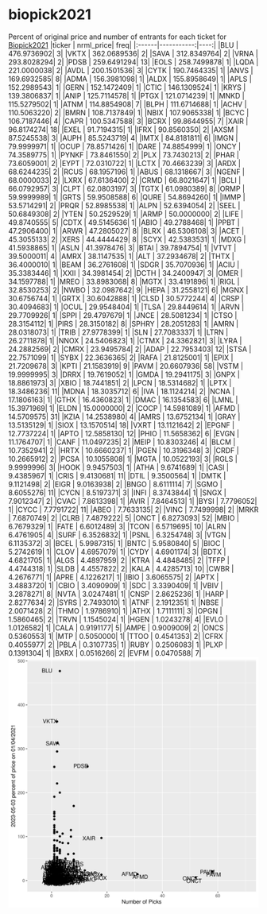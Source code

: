 # biopick2021
Percent of original price and number of entrants for each ticket for [Biopick2021](https://twitter.com/hashtag/Biopick2021)
|ticker |  nrml_price| freq|
|:------|-----------:|----:|
|BLU    | 476.9736902|    3|
|VKTX   | 362.0689536|    2|
|SAVA   | 312.8349764|    2|
|VRNA   | 293.8028294|    2|
|PDSB   | 259.6491294|   13|
|EOLS   | 258.7499878|    1|
|LQDA   | 221.0000038|    2|
|AVDL   | 200.1501536|    3|
|CYTK   | 190.7464335|    1|
|ANVS   | 169.6932585|    8|
|ADMA   | 156.3981098|    1|
|ALDX   | 155.8958649|    1|
|APLS   | 152.2989543|    1|
|GERN   | 152.1472409|    1|
|CTIC   | 146.1309524|    1|
|KRYS   | 139.3806837|    1|
|ANIP   | 125.7114578|    1|
|PTGX   | 121.0714239|    1|
|MNKD   | 115.5279502|    1|
|ATNM   | 114.8854908|    7|
|BLPH   | 111.6714688|    1|
|ACHV   | 110.5063220|    2|
|BMRN   | 108.7137849|    1|
|NBIX   | 107.9065338|    1|
|BCYC   | 106.7187446|    4|
|CAPR   | 100.5347588|    3|
|BCRX   |  99.8644955|    7|
|XAIR   |  96.8174274|   18|
|EXEL   |  91.7194315|    1|
|IFRX   |  90.8560350|    2|
|AXSM   |  87.5245538|    3|
|AUPH   |  85.5243719|    4|
|IMTX   |  84.8181811|    6|
|IMGN   |  79.9999971|    1|
|OCUP   |  78.8571426|    1|
|DARE   |  74.8854999|    1|
|ONCY   |  74.3589775|    1|
|PYNKF  |  73.8461550|    2|
|PLX    |  73.7430213|    2|
|PHAR   |  73.6059001|    2|
|EYPT   |  72.0310722|    1|
|LCTX   |  70.4663239|    3|
|ARDX   |  68.6244235|    2|
|RCUS   |  68.1957196|    1|
|ABUS   |  68.1318667|    3|
|NGENF  |  68.0000033|    2|
|LXRX   |  67.6136400|    2|
|CRMD   |  66.8021647|    1|
|BCLI   |  66.0792957|    3|
|CLPT   |  62.0803197|    3|
|TGTX   |  61.0980389|    8|
|ORMP   |  59.9999989|    1|
|GRTS   |  59.9508588|    6|
|QURE   |  54.8694260|    1|
|IMMP   |  53.5714291|    2|
|PRQR   |  52.8985538|    1|
|ALPN   |  52.6394054|    2|
|SEEL   |  50.6849308|    2|
|YTEN   |  50.2529529|    1|
|ARMP   |  50.0000000|    2|
|LIFE   |  49.8740555|    5|
|CDTX   |  49.5145636|    1|
|ABIO   |  49.2788468|    1|
|PPBT   |  47.2906400|    1|
|ARWR   |  47.2805027|    8|
|BLRX   |  46.5306108|    3|
|ACET   |  45.3055133|    2|
|XERS   |  44.4444429|    8|
|SCYX   |  42.5383531|    1|
|MDXG   |  41.5938865|    1|
|ASLN   |  41.3978476|    3|
|BTAI   |  39.7894754|    1|
|VTVT   |  39.5000011|    4|
|AMRX   |  38.1147535|    1|
|ALT    |  37.2934678|    2|
|THTX   |  36.4000010|    1|
|BEAM   |  36.2761608|    1|
|SDGR   |  35.7070936|    1|
|ACIU   |  35.3383446|    1|
|XXII   |  34.3981454|    2|
|DCTH   |  34.2400947|    3|
|OMER   |  34.1597788|    1|
|MREO   |  33.8983068|    8|
|MGTX   |  33.4191896|    1|
|RIGL   |  32.8530253|    2|
|NWBO   |  32.0987642|    9|
|HEPA   |  31.2558121|    6|
|MGNX   |  30.6756744|    1|
|GRTX   |  30.6042888|    1|
|CLSD   |  30.5772244|    4|
|CRSP   |  30.4094683|    1|
|OCUL   |  29.9548404|    1|
|TLSA   |  29.8449614|    1|
|ARVN   |  29.7709926|    1|
|SPPI   |  29.4797679|    1|
|JNCE   |  28.5081234|    1|
|CTSO   |  28.3154112|    1|
|PIRS   |  28.3150182|    8|
|SPHRY  |  28.2051283|    1|
|AMRN   |  28.0318073|    1|
|TRIB   |  27.9778399|    1|
|SLN    |  27.7083337|    1|
|LTRN   |  26.2711878|    1|
|NNOX   |  24.5406823|    1|
|CTMX   |  24.3362821|    3|
|LYRA   |  24.2882569|    2|
|CMRX   |  23.9495784|    2|
|ADAP   |  22.7953403|   12|
|STSA   |  22.7571099|    1|
|SYBX   |  22.3636365|    2|
|RAFA   |  21.8125001|    1|
|EPIX   |  21.7209678|    3|
|KPTI   |  21.1583919|    9|
|PAVM   |  20.6607936|   58|
|VSTM   |  19.9999995|    3|
|DRRX   |  19.7619052|    1|
|GMDA   |  19.2941175|    3|
|GNPX   |  18.8861973|    3|
|XBIO   |  18.7441851|    2|
|LPCN   |  18.5314682|    1|
|LPTX   |  18.3486236|   11|
|MDNA   |  18.3035712|    6|
|IVA    |  18.1124214|    2|
|NCNA   |  17.1806163|    1|
|GTHX   |  16.4360823|    1|
|DMAC   |  16.1354583|    6|
|LMNL   |  15.3971969|    1|
|ELDN   |  15.0000000|    2|
|COCP   |  14.5981089|    1|
|AFMD   |  14.5709575|   31|
|KZIA   |  14.2538980|    4|
|AMRS   |  13.6752134|    1|
|GRAY   |  13.5135129|    1|
|SIOX   |  13.1570514|   18|
|VXRT   |  13.1121642|    2|
|EPGNF  |  12.7737224|    1|
|APTO   |  12.5858130|   12|
|PHIO   |  11.5658362|    6|
|EVGN   |  11.1764707|    1|
|CANF   |  11.0497235|    2|
|MEIP   |  10.8303246|    4|
|BLCM   |  10.7352941|    2|
|HRTX   |  10.6660237|    1|
|PGEN   |  10.3196348|    3|
|CRDF   |  10.2665912|    2|
|PCSA   |  10.1055808|    1|
|MGTA   |  10.0522193|    3|
|RGLS   |   9.9999996|    3|
|HOOK   |   9.9457503|    1|
|ATHA   |   9.6741689|    1|
|CASI   |   9.4385967|    1|
|CRIS   |   9.4130681|   11|
|DTIL   |   9.3500564|    1|
|DMTK   |   9.1121498|    2|
|EIGR   |   9.0163938|    2|
|BNGO   |   8.6111114|    7|
|SGMO   |   8.6055276|   11|
|CYCN   |   8.5197371|    3|
|INFI   |   8.3743844|    1|
|SNGX   |   7.9012347|    2|
|CVAC   |   7.8613398|    1|
|AVIR   |   7.8464513|    1|
|BYSI   |   7.7796052|    1|
|CYCC   |   7.7791722|   11|
|ABEO   |   7.7633135|    2|
|VINC   |   7.7499998|    2|
|MRKR   |   7.6870749|    2|
|CLRB   |   7.4879222|    5|
|ONCT   |   6.8273093|   52|
|MBIO   |   6.7679329|    1|
|FATE   |   6.6012489|    3|
|TCON   |   6.5719695|   10|
|ALRN   |   6.4761905|    4|
|SURF   |   6.3526832|    1|
|PSNL   |   6.3254748|    3|
|VTGN   |   6.1135372|    3|
|BCEL   |   5.9987315|    1|
|BNTC   |   5.9580840|    5|
|BIOC   |   5.2742619|    1|
|CLOV   |   4.6957079|    1|
|CYDY   |   4.6901174|    3|
|BDTX   |   4.6821705|    1|
|ALGS   |   4.4897959|    2|
|KTRA   |   4.4848485|    2|
|TFFP   |   4.4744318|    1|
|SLDB   |   4.4557822|    2|
|KALA   |   4.4285713|   10|
|CWBR   |   4.2676771|    1|
|APRE   |   4.1226217|    1|
|IBIO   |   3.6065575|    2|
|APTX   |   3.4883720|    1|
|CBIO   |   3.4090909|    1|
|SDC    |   3.3390409|    1|
|VBIV   |   3.2878271|    8|
|NVTA   |   3.0247481|    1|
|CNSP   |   2.8625236|    1|
|HARP   |   2.8277634|    2|
|SYRS   |   2.7493010|    1|
|ATNF   |   2.1912351|    1|
|NBSE   |   2.0071428|    2|
|THMO   |   1.9786910|    1|
|ATHX   |   1.7111111|    3|
|OPGN   |   1.5860465|    2|
|TRVN   |   1.1545024|    1|
|HGEN   |   1.0243278|    4|
|EVLO   |   1.0126582|    1|
|CALA   |   0.9191177|    5|
|AMPE   |   0.9009009|    2|
|ONCS   |   0.5360553|    1|
|MTP    |   0.5050000|    1|
|TTOO   |   0.4541353|    2|
|CFRX   |   0.4055977|    2|
|PBLA   |   0.3107735|    1|
|RUBY   |   0.2506083|    1|
|PLXP   |   0.1391304|    1|
|BXRX   |   0.0516266|    2|
|EVFM   |   0.0470588|    7|
![retvspicks](biopicks.png?raw=true)
